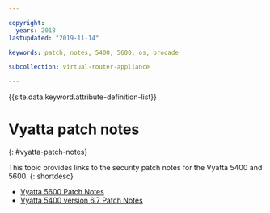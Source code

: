 ```yaml
---

copyright:
  years: 2018
lastupdated: "2019-11-14"

keywords: patch, notes, 5400, 5600, os, brocade

subcollection: virtual-router-appliance

---
```


{{site.data.keyword.attribute-definition-list}}

# Vyatta patch notes
{: #vyatta-patch-notes}

This topic provides links to the security patch notes for the Vyatta 5400 and 5600.
{: shortdesc}

* [Vyatta 5600 Patch Notes](/docs/virtual-router-appliance?topic=virtual-router-appliance-ciena-vyatta-5600-vrouter-software-patches)
* [Vyatta 5400 version 6.7 Patch Notes](/docs/virtual-router-appliance?topic=virtual-router-appliance-at-t-vyatta-5400-vrouter-security-vulnerability-fixes)
